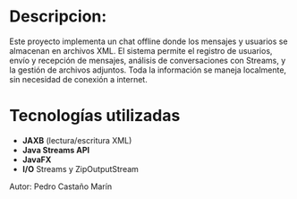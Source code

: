 # Descripcion:

Este proyecto implementa un chat offline donde los mensajes y usuarios se almacenan en archivos XML.
El sistema permite el registro de usuarios, envío y recepción de mensajes, análisis de conversaciones con Streams, y la gestión de archivos adjuntos.
Toda la información se maneja localmente, sin necesidad de conexión a internet.

# Tecnologías utilizadas

* **JAXB** (lectura/escritura XML)
* **Java Streams API**
* **JavaFX**
* **I/O** Streams y ZipOutputStream


Autor: Pedro Castaño Marín
